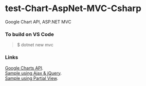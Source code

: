 # test-Chart-AspNet-MVC-Csharp
Google Chart API, ASP.NET MVC

### To build on VS Code
> $ dotnet new mvc

### Links
[Google Charts API](https://developers.google.com/chart/interactive/docs/quick_start).  
[Sample using Ajax & jQuery](https://www.c-sharpcorner.com/article/use-of-google-chart-with-asp-net-core-visual-studio-code/).  
[Sample using Partial View](https://www.c-sharpcorner.com/article/asp-net-mvc5-google-charts-api-integration/).  
